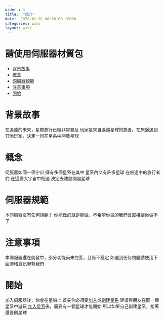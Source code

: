 ```yaml
---
order : 1
title:  "簡介"
date:  1970-01-01 00:00:00 +0000
categories: wiki
layout: wiki
---
```


# 請使用伺服器材質包

- [背景故事](#背景故事)
- [概念](#概念)
- [伺服器規範](#伺服器規範)
- [注意事項](#注意事項)
- [開始](#開始)

# 背景故事

在遙遠的未來，星際旅行已經非常普及
玩家是來自遙遠星球的旅者，在旅途遇到其他玩家，決定一同在星系中開發星球

# 概念

伺服器如同一個宇宙
擁有多個星系在其中
星系內又有許多星球
在旅途中的旅行者們
在這廣大宇宙中相遇
決定去建設開發星球

# 伺服器規範

本伺服器沒有任何規範！
你能做的就是能做，不希望你做的我們會直接讓你做不了

# 注意事項

本伺服器還在開發中，部分功能尚未完善，且尚不穩定
如遇到任何問題請使用下面聯絡資訊聯繫我們

# 開始

加入伺服器後，你會在星船上
首先你必須要[加入](/wiki/tutorial.html#如何加入星系)或[創建星系](/wiki/tutorial.html#如何創建星系)
建議與朋友在同一個星系中遊玩
[加入星系](/wiki/tutorial.html#如何加入星系)後，需要有一顆星球才能開始
所以如果自己創建星系，接著還要創星球

